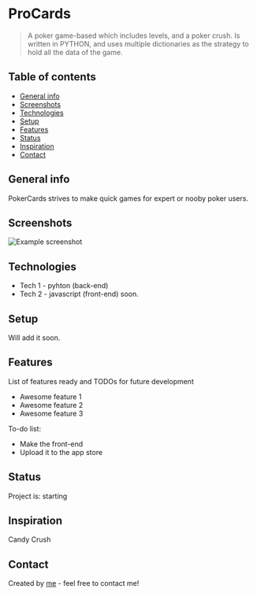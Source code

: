 # ProCards
> A poker game-based which includes levels, and a poker crush.
Is written in PYTHON, and uses multiple dictionaries as the strategy to hold all the data of the game.

## Table of contents
* [General info](#general-info)
* [Screenshots](#screenshots)
* [Technologies](#technologies)
* [Setup](#setup)
* [Features](#features)
* [Status](#status)
* [Inspiration](#inspiration)
* [Contact](#contact)

## General info
PokerCards strives to make quick games for expert or nooby poker users. 

## Screenshots
![Example screenshot](./img/screenshot.png)

## Technologies
* Tech 1 - pyhton (back-end)
* Tech 2 - javascript (front-end) soon.

## Setup
Will add it soon.

## Features
List of features ready and TODOs for future development
* Awesome feature 1
* Awesome feature 2
* Awesome feature 3

To-do list:
* Make the front-end
* Upload it to the app store

## Status
Project is: starting

## Inspiration
Candy Crush

## Contact
Created by [me](https://www.flynerd.pl/) - feel free to contact me!
